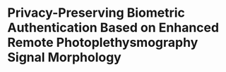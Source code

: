 # Privacy-Preserving Biometric Authentication Based on Enhanced Remote Photoplethysmography Signal Morphology
